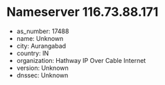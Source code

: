 # Nameserver 116.73.88.171

* as_number: 17488
* name: Unknown
* city: Aurangabad
* country: IN
* organization: Hathway IP Over Cable Internet
* version: Unknown
* dnssec: Unknown
